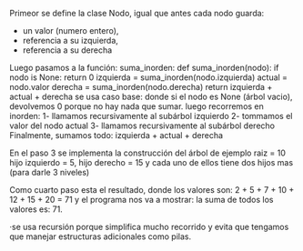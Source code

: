Primeor se define la clase Nodo, igual que antes cada nodo guarda: 
- un valor (numero entero),
- referencia a su izquierda,
- referencia a su derecha 

Luego pasamos a la función: suma_inorden:
def suma_inorden(nodo):
    if nodo is None:
        return 0
    izquierda = suma_inorden(nodo.izquierda)
    actual = nodo.valor
    derecha = suma_inorden(nodo.derecha)
    return izquierda + actual + derecha
se usa caso base: donde si el nodo es None (árbol vacio), devolvemos 0 porque no hay nada que sumar.
luego recorremos en inorden:
1- llamamos recursivamente al subárbol izquierdo
2- tommamos el valor del nodo actual
3- llamamos recursivamente al subárbol derecho
Finalmente, sumamos todo: izquierda + actual + derecha

En el paso 3 se implementa la construcción del árbol de ejemplo
raiz = 10
hijo izquierdo = 5, hijo derecho = 15
y cada uno de ellos tiene dos hijos mas (para darle 3 niveles)

Como cuarto paso esta el resultado, donde los valores son: 2 + 5 + 7 + 10 + 12 + 15 + 20 = 71
y el programa nos va a mostrar: la suma de todos los valores es: 71.

·se usa recursión porque simplifica mucho recorrido y evita que tengamos que manejar estructuras adicionales como pilas.